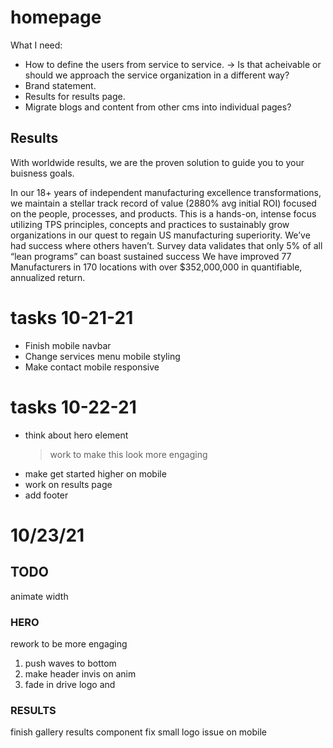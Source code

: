 # homepage

What I need:

- How to define the users from service to service.
  -> Is that acheivable or should we approach the service organization in a different way?
- Brand statement.
- Results for results page.
- Migrate blogs and content from other cms into individual pages?

## Results

With worldwide results, we are the proven solution to guide you to your buisness goals.

In our 18+ years of independent manufacturing excellence
transformations, we maintain a stellar track record of value
(2880% avg initial ROI) focused on the people, processes, and
products.
This is a hands-on, intense focus utilizing TPS principles,
concepts and practices to sustainably grow organizations in our
quest to regain US manufacturing superiority.
We’ve had success where others haven’t. Survey data validates
that only 5% of all “lean programs” can boast sustained success
We have improved 77
Manufacturers in 170
locations with over
$352,000,000 in
quantifiable, annualized
return.

# tasks 10-21-21

- Finish mobile navbar
- Change services menu mobile styling
- Make contact mobile responsive

# tasks 10-22-21

- think about hero element
  > work to make this look more engaging
- make get started higher on mobile
- work on results page
- add footer

# 10/23/21

## TODO

animate width

### HERO

rework to be more engaging

1. push waves to bottom
2. make header invis on anim
3. fade in drive logo and

### RESULTS

finish gallery results component
fix small logo issue on mobile
